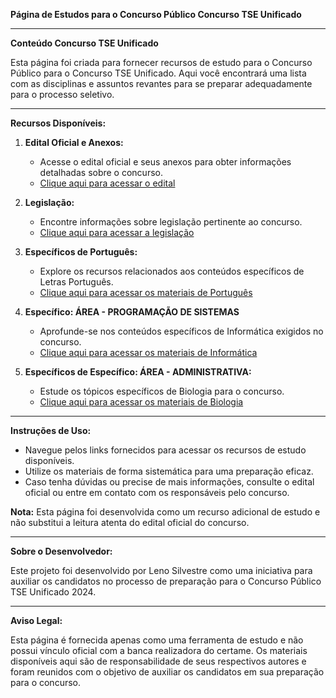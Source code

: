 **Página de Estudos para o Concurso Público Concurso TSE Unificado**

---

**Conteúdo Concurso TSE Unificado**

Esta página foi criada para fornecer recursos de estudo para o Concurso Público para o Concurso TSE Unificado. Aqui você encontrará uma lista com as disciplinas e assuntos revantes para se preparar adequadamente para o processo seletivo.

---

**Recursos Disponíveis:**

1. **Edital Oficial e Anexos:**
   - Acesse o edital oficial e seus anexos para obter informações detalhadas sobre o concurso.
   - [Clique aqui para acessar o edital](https://www.in.gov.br/en/web/dou/-/edital-n-1-cpnuje-de-27-de-maio-de-2024-562654616)

2. **Legislação:**
   - Encontre informações sobre legislação pertinente ao concurso.
   - [Clique aqui para acessar a legislação](https://lenosilvestre.github.io/tse_unificado/legislacao.html)

3. **Específicos de Português:**
   - Explore os recursos relacionados aos conteúdos específicos de Letras Português.
   - [Clique aqui para acessar os materiais de Português](https://lenosilvestre.github.io/tse_unificado/portugues.html)

4. **Específico: ÁREA - PROGRAMAÇÃO DE SISTEMAS**
   - Aprofunde-se nos conteúdos específicos de Informática exigidos no concurso.
   - [Clique aqui para acessar os materiais de Informática](https://lenosilvestre.github.io/tse_unificado/informatica.html)

5. **Específicos de Específico: ÁREA - ADMINISTRATIVA:**
   - Estude os tópicos específicos de Biologia para o concurso.
   - [Clique aqui para acessar os materiais de Biologia](https://lenosilvestre.github.io/tse_unificado/admistrativo.html)


---

**Instruções de Uso:**

- Navegue pelos links fornecidos para acessar os recursos de estudo disponíveis.
- Utilize os materiais de forma sistemática para uma preparação eficaz.
- Caso tenha dúvidas ou precise de mais informações, consulte o edital oficial ou entre em contato com os responsáveis pelo concurso.

**Nota:** Esta página foi desenvolvida como um recurso adicional de estudo e não substitui a leitura atenta do edital oficial do concurso.

--- 

**Sobre o Desenvolvedor:**

Este projeto foi desenvolvido por Leno Silvestre como uma iniciativa para auxiliar os candidatos no processo de preparação para o Concurso Público TSE Unificado 2024.

---

**Aviso Legal:**

Esta página é fornecida apenas como uma ferramenta de estudo e não possui vínculo oficial com a banca realizadora do certame. Os materiais disponíveis aqui são de responsabilidade de seus respectivos autores e foram reunidos com o objetivo de auxiliar os candidatos em sua preparação para o concurso.



